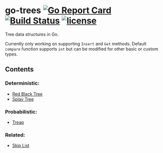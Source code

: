 # go-trees [![Go Report Card](https://goreportcard.com/badge/github.com/freddygv/go-trees)](https://goreportcard.com/report/github.com/freddygv/go-trees) [![Build Status](https://travis-ci.org/freddygv/go-trees.svg?branch=master)](https://travis-ci.org/freddygv/go-trees) [![license](https://img.shields.io/github/license/mashape/apistatus.svg)]()

Tree data structures in Go.

Currently only working on supporting `Insert` and `Get` methods. Default `compare` function supports `int` but can be modified for other basic or custom types.

## Contents
### Deterministic:
* [Red Black Tree](https://github.com/freddygv/go-trees/blob/master/redblack/)
* [Splay Tree](https://github.com/freddygv/go-trees/blob/master/splay/)

### Probabilistic:
* [Treap](https://github.com/freddygv/go-trees/blob/master/treap/)

### Related:
* [Skip List](https://github.com/freddygv/go-trees/blob/master/skiplist/)
